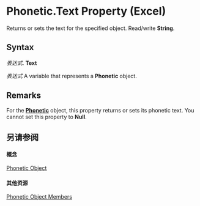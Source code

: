
# Phonetic.Text Property (Excel)

Returns or sets the text for the specified object. Read/write  **String**.


## Syntax

 _表达式_. **Text**

 _表达式_ A variable that represents a **Phonetic** object.


## Remarks

For the  **[Phonetic](297e85d5-e8f6-6009-c51a-0d3fe01efba0.md)** object, this property returns or sets its phonetic text. You cannot set this property to **Null**.


## 另请参阅


#### 概念


[Phonetic Object](297e85d5-e8f6-6009-c51a-0d3fe01efba0.md)
#### 其他资源


[Phonetic Object Members](http://msdn.microsoft.com/library/4875c308-cfdb-6427-997c-35f7d919efab%28Office.15%29.aspx)